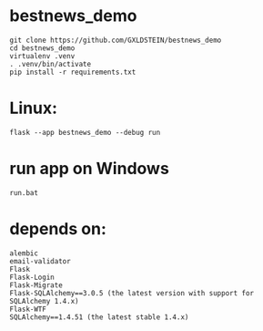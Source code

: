 # bestnews_demo 
```
git clone https://github.com/GXLDSTEIN/bestnews_demo
cd bestnews_demo
virtualenv .venv
. .venv/bin/activate
pip install -r requirements.txt
```

# Linux:
```
flask --app bestnews_demo --debug run
```

# run app on Windows
```
run.bat
```

# depends on:
```
alembic
email-validator
Flask
Flask-Login
Flask-Migrate
Flask-SQLAlchemy==3.0.5 (the latest version with support for SQLAlchemy 1.4.x)
Flask-WTF
SQLAlchemy==1.4.51 (the latest stable 1.4.x)
```